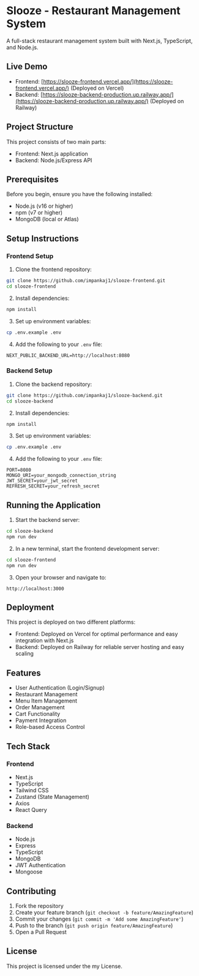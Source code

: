 # Slooze - Restaurant Management System

A full-stack restaurant management system built with Next.js, TypeScript, and Node.js.

## Live Demo

- Frontend: [https://slooze-frontend.vercel.app/](https://slooze-frontend.vercel.app/) (Deployed on Vercel)
- Backend: [https://slooze-backend-production.up.railway.app/](https://slooze-backend-production.up.railway.app/) (Deployed on Railway)

## Project Structure

This project consists of two main parts:

- Frontend: Next.js application
- Backend: Node.js/Express API

## Prerequisites

Before you begin, ensure you have the following installed:

- Node.js (v16 or higher)
- npm (v7 or higher)
- MongoDB (local or Atlas)

## Setup Instructions

### Frontend Setup

1. Clone the frontend repository:

```bash
git clone https://github.com/impankaj1/slooze-frontend.git
cd slooze-frontend
```

2. Install dependencies:

```bash
npm install
```

3. Set up environment variables:

```bash
cp .env.example .env
```

4. Add the following to your `.env` file:

```env
NEXT_PUBLIC_BACKEND_URL=http://localhost:8080
```

### Backend Setup

1. Clone the backend repository:

```bash
git clone https://github.com/impankaj1/slooze-backend.git
cd slooze-backend
```

2. Install dependencies:

```bash
npm install
```

3. Set up environment variables:

```bash
cp .env.example .env
```

4. Add the following to your `.env` file:

```env
PORT=8080
MONGO_URI=your_mongodb_connection_string
JWT_SECRET=your_jwt_secret
REFRESH_SECRET=your_refresh_secret
```

## Running the Application

1. Start the backend server:

```bash
cd slooze-backend
npm run dev
```

2. In a new terminal, start the frontend development server:

```bash
cd slooze-frontend
npm run dev
```

3. Open your browser and navigate to:

```
http://localhost:3000
```

## Deployment

This project is deployed on two different platforms:

- Frontend: Deployed on Vercel for optimal performance and easy integration with Next.js
- Backend: Deployed on Railway for reliable server hosting and easy scaling

## Features

- User Authentication (Login/Signup)
- Restaurant Management
- Menu Item Management
- Order Management
- Cart Functionality
- Payment Integration
- Role-based Access Control

## Tech Stack

### Frontend

- Next.js
- TypeScript
- Tailwind CSS
- Zustand (State Management)
- Axios
- React Query

### Backend

- Node.js
- Express
- TypeScript
- MongoDB
- JWT Authentication
- Mongoose

## Contributing

1. Fork the repository
2. Create your feature branch (`git checkout -b feature/AmazingFeature`)
3. Commit your changes (`git commit -m 'Add some AmazingFeature'`)
4. Push to the branch (`git push origin feature/AmazingFeature`)
5. Open a Pull Request

## License

This project is licensed under the my License.
